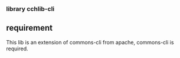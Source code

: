 ### library cchlib-cli

## requirement
This lib is an extension of commons-cli from apache,
commons-cli is required.
